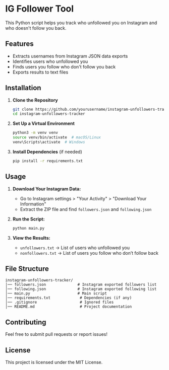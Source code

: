 # IG Follower Tool

This Python script helps you track who unfollowed you on Instagram and who doesn't follow you back.

## Features
- Extracts usernames from Instagram JSON data exports
- Identifies users who unfollowed you
- Finds users you follow who don't follow you back
- Exports results to text files

## Installation
1. **Clone the Repository**
   ```sh
   git clone https://github.com/yourusername/instagram-unfollowers-tracker.git
   cd instagram-unfollowers-tracker
   ```

2. **Set Up a Virtual Environment**
   ```sh
   python3 -m venv venv
   source venv/bin/activate  # macOS/Linux
   venv\Scripts\activate  # Windows
   ```

3. **Install Dependencies** (if needed)
   ```sh
   pip install -r requirements.txt
   ```

## Usage
1. **Download Your Instagram Data:**
   - Go to Instagram settings > "Your Activity" > "Download Your Information"
   - Extract the ZIP file and find `followers.json` and `following.json`

2. **Run the Script:**
   ```sh
   python main.py
   ```

3. **View the Results:**
   - `unfollowers.txt` → List of users who unfollowed you
   - `nonfollowers.txt` → List of users you follow who don’t follow back

## File Structure
```
instagram-unfollowers-tracker/
│── followers.json              # Instagram exported followers list
│── following.json              # Instagram exported following list
│── main.py                     # Main script
│── requirements.txt             # Dependencies (if any)
│── .gitignore                   # Ignored files
│── README.md                    # Project documentation
```

## Contributing
Feel free to submit pull requests or report issues!

## License
This project is licensed under the MIT License.
